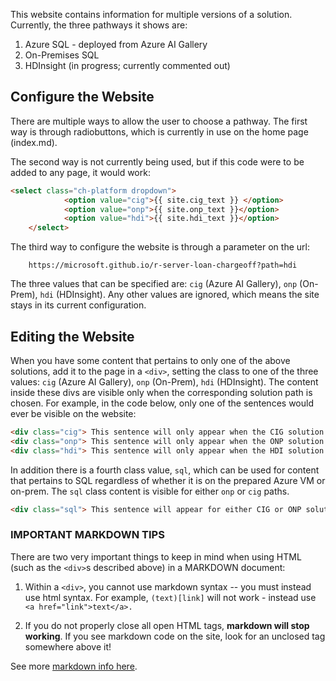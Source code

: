 This website contains information for multiple versions of a solution.  Currently, the three pathways it shows are:

1.  Azure SQL - deployed from Azure AI Gallery
2.  On-Premises SQL
3.  HDInsight (in progress; currently commented out)

## Configure the Website

There are multiple ways to allow the user to choose a pathway. The first way is through radiobuttons, which is currently in use on the home page (index.md).

The second way is not currently being used, but if this code were to be added to any page, it would work:

```html
<select class="ch-platform dropdown">
            <option value="cig">{{ site.cig_text }} </option>
            <option value="onp">{{ site.onp_text }}</option>
            <option value="hdi">{{ site.hdi_text }}</option>
    </select> 
```

The third way to configure the  website is through a parameter on the url:

```
    https://microsoft.github.io/r-server-loan-chargeoff?path=hdi
```
The three values that can be specified are: `cig` (Azure AI Gallery), `onp` (On-Prem), `hdi` (HDInsight).  Any other values are ignored, which means the site stays in its current configuration.

## Editing the Website

When you have  some content that pertains to only one of the above solutions, add it to the page in a `<div>`, setting the class to one of the three values: `cig` (Azure AI Gallery), `onp` (On-Prem), `hdi` (HDInsight).  The content inside these divs are visible only when the corresponding solution path is chosen.  For example, in the code below, only one of the sentences would ever be visible on the website:

```html
<div class="cig"> This sentence will only appear when the CIG solution has been chosen.</div>
<div class="onp"> This sentence will only appear when the ONP solution has been chosen.</div>
<div class="hdi"> This sentence will only appear when the HDI solution has been chosen.</div>
```

In addition there is a fourth class value, `sql`, which can be used for content that pertains to SQL regardless of whether it is on the prepared Azure VM or on-prem. The  `sql` class content is visible for either `onp` or `cig` paths.

```html
<div class="sql"> This sentence will appear for either CIG or ONP solutions.</div>
```
### IMPORTANT MARKDOWN TIPS

There are two very important things to keep in mind when using HTML (such as the `<div>`s described above) in a MARKDOWN document:

1.  Within a `<div>`, you cannot use markdown syntax -- you must instead use html syntax. For example, `(text)[link]` will not work - instead use `<a href="link">text</a>.` 

2. If you do not properly close all open HTML tags, **markdown will stop working**.  If you see markdown code on the site, look for an unclosed tag somewhere above it!  

See more [ markdown info here](https://github.com/adam-p/markdown-here/wiki/Markdown-Cheatsheet#code).